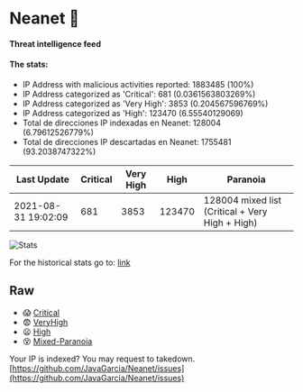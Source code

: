 # Neanet :hocho:
#### Threat intelligence feed
#### The stats:

- IP Address with malicious activities reported: 1883485 (100%)
- IP Address categorized as 'Critical':  681 (0.0361563803269%)
- IP Address categorized as 'Very High':  3853 (0.204567596769%)
- IP Address categorized as 'High':  123470 (6.55540129069)
- Total de direcciones IP indexadas en Neanet:  128004 (6.79612526779%)
- Total de direcciones IP descartadas en Neanet:  1755481 (93.2038747322%)

| Last Update | Critical | Very High | High | Paranoia |
| --- | --- | --- | --- | --- |
| 2021-08-31 19:02:09 | 681 | 3853 | 123470 | 128004 mixed list (Critical + Very High + High)|

![Stats](https://docs.google.com/spreadsheets/d/e/2PACX-1vSnaNMIXVabIpDJjufMlzH7poXnshF3mgd8Is1g9ytUEzVsP5my4Trn8f-xkoLLQ38xpL3HtmUexLo6/pubchart?oid=501124687&format=image)

For the historical stats go to: [link](/stats.csv)
## Raw
- :scream: [Critical](https://raw.githubusercontent.com/JavaGarcia/Neanet/master/blacklists/neanet_critical.txt)
- :fearful: [VeryHigh](https://raw.githubusercontent.com/JavaGarcia/Neanet/master/blacklists/neanet_veryHigh.txtt)
- :frowning: [High](https://raw.githubusercontent.com/JavaGarcia/Neanet/master/blacklists/neanet_high.txt)
- :dizzy_face: [Mixed-Paranoia](https://raw.githubusercontent.com/JavaGarcia/Neanet/master/blacklists/neanet_all.txt)


Your IP is indexed? You may request to takedown. [https://github.com/JavaGarcia/Neanet/issues](https://github.com/JavaGarcia/Neanet/issues)






























































































































































































































































































































































































































































































































































































































































































































































































































































































































































































































































































































































































































































































































































































































































































































































































































































































































































































































































































































































































































































































































































































































































































































































































































































































































































































































































































































































































































































































































































































































































































































































































































































































































































































































































































































































































































































































































































































































































































































































































































































































































































































































































































































































































































































































































































































































































































































































































































































































































































































































































































































































































































































































































































































































































































































































































































































































































































































































































































































































































































































































































































































































































































































































































































































































































































































































































































































































































































































































































































































































































































































































































































































































































































































































































































































































































































































































































































































































































































































































































































































































































































































































































































































































































































































































































































































































